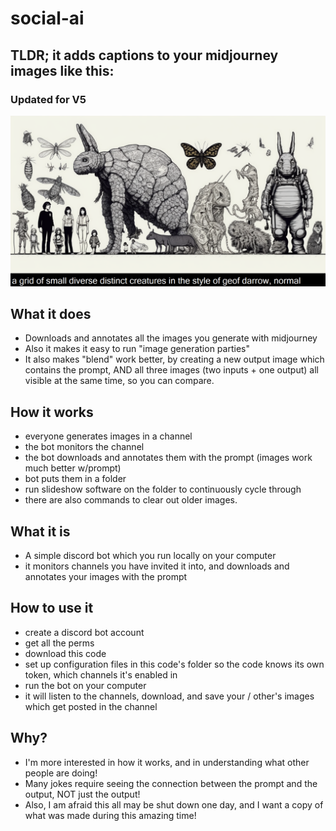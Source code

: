 # social-ai


## TLDR; it adds captions to your midjourney images like this:
### Updated for V5

![Image](Brouhahaha_a_grid_of_small_diverse_distinct_creatures_in_the_st_d63b9e91-f180-48f8-8f60-ee777870229c.png)

## What it does

* Downloads and annotates all the images you generate with midjourney
* Also it makes it easy to run "image generation parties"
* It also makes "blend" work better, by creating a new output image which contains the prompt, AND all three images (two inputs + one output) all visible at the same time, so you can compare.

## How it works

* everyone generates images in a channel
* the bot monitors the channel
* the bot downloads and annotates them with the prompt (images work much better w/prompt)
* bot puts them in a folder
* run slideshow software on the folder to continuously cycle through
* there are also commands to clear out older images.

## What it is

* A simple discord bot which you run locally on your computer
* it monitors channels you have invited it into, and downloads and annotates your images with the prompt

## How to use it

* create a discord bot account
* get all the perms
* download this code
* set up configuration files in this code's folder so the code knows its own token, which channels it's enabled in
* run the bot on your computer
* it will listen to the channels, download, and save your / other's images which get posted in the channel

## Why?

* I'm more interested in how it works, and in understanding what other people are doing!
* Many jokes require seeing the connection between the prompt and the output, NOT just the output!
* Also, I am afraid this all may be shut down one day, and I want a copy of what was made during this amazing time!

